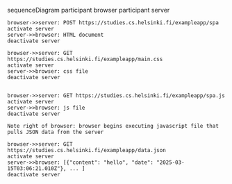sequenceDiagram
    participant browser
    participant server

    browser->>server: POST https://studies.cs.helsinki.fi/exampleapp/spa
    activate server
    server->>browser: HTML document
    deactivate server

    browser->>server: GET https://studies.cs.helsinki.fi/exampleapp/main.css
    activate server
    server->>browser: css file
    deactivate server
 
 
    browser->>server: GET https://studies.cs.helsinki.fi/exampleapp/spa.js
    activate server
    server->>browser: js file
    deactivate server
    
    Note right of browser: browser begins executing javascript file that pulls JSON data from the server 
    
    browser->>server: GET https://studies.cs.helsinki.fi/exampleapp/data.json
    activate server
    server->>browser: [{"content": "hello", "date": "2025-03-15T03:06:21.010Z"}, ... ]
    deactivate server